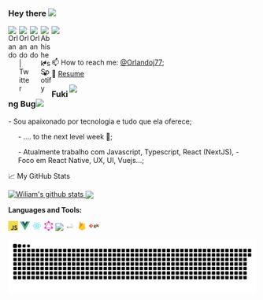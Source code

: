 

### Hey there <img src="https://media.giphy.com/media/hvRJCLFzcasrR4ia7z/giphy.gif" width="25px">
<a href="https://discord.com/channels/790711900123562005/790711900123562007">
  <img align="left" alt="Orlando " width="22px" src="https://raw.githubusercontent.com/peterthehan/peterthehan/master/assets/discord.svg" />
</a>
<a href="https://twitter.com/Dev7742406500">
  <img align="left" alt="Orlando | Twitter" width="22px" src="https://raw.githubusercontent.com/peterthehan/peterthehan/master/assets/twitter.svg" />
</a>
<a href="https://www.linkedin.com/in/orlando-jones-1403a619a/">
  <img align="left" alt="Orlando" width="22px" src="https://cdn.jsdelivr.net/gh/devicons/devicon/icons/linkedin/linkedin-original.svg" />
</a>
<a href="https://open.spotify.com/user/lvi3lmcqcqwi65kia5km1eht4">
  <img align="left" alt="Abhishek's Spotify" width="22px" src="https://raw.githubusercontent.com/peterthehan/peterthehan/master/assets/spotify.svg" />
</a>

![](https://visitor-badge.glitch.me/badge?page_id=aliendev66.aliendev66)

<br />


- 📫 How to reach me: [@Orlandoj77](https://twitter.com/Dev7742406500);
- 📝 [Resume](https://docs.google.com/document/d/1n5VTW2Ebu3NCPHsdDPfsL68gxm4QYjR9UaP2IzuQ5dI/edit?usp=sharing)

<img style="margin-right: 160px" align='right' src="https://media.giphy.com/media/TucS1JF3urHJI9mlGh/giphy.gif" width='220'>

### Fuking Bug<img src="https://media.giphy.com/media/MdA16VIoXKKxNE8Stk/giphy.gif" width="30">

<p style="margin-right: 90px"> 
  -  Sou apaixonado por tecnologia e tudo que ela oferece;
</p>
<p style="margin-left: 20px"> 
  - .... to the next level week 🤪; 
</p>
<p style="margin-left: 20px"> 
  - Atualmente trabalho com Javascript, Typescript, React (NextJS),  
 - Foco em React Native, UX, UI, Vuejs...;
</p>

📈 My GitHub Stats
<p>
  <a href="https://github.com/Orlandoj77?tab=repositories">
    <img  width="500" height="auto" alt="Wiliam's github stats" 
          src="https://github-readme-stats.vercel.app/api?username=Orlandoj77&show_icons=true&theme=react&count_private=true" />
  </a>
   <img height="180em"  align="center" src="https://github-readme-stats.vercel.app/api/top-langs/?username=Orlandoj77&&layout=compact&hide=shell&theme=jolly"/>

</p>



**Languages and Tools:**  

<code><img height="20" src="https://raw.githubusercontent.com/github/explore/80688e429a7d4ef2fca1e82350fe8e3517d3494d/topics/javascript/javascript.png"></code>
<code><img height="20" src="https://raw.githubusercontent.com/github/explore/80688e429a7d4ef2fca1e82350fe8e3517d3494d/topics/vue/vue.png"></code>
<code><img height="20" src="https://raw.githubusercontent.com/github/explore/80688e429a7d4ef2fca1e82350fe8e3517d3494d/topics/react/react.png"></code>
<code><img height="20" src="https://raw.githubusercontent.com/github/explore/5c058a388828bb5fde0bcafd4bc867b5bb3f26f3/topics/graphql/graphql.png"></code>
<code><img height="20" src="https://cdn.jsdelivr.net/gh/devicons/devicon/icons/css3/css3-original.svg"></code>
<code><img height="20" src="https://raw.githubusercontent.com/github/explore/80688e429a7d4ef2fca1e82350fe8e3517d3494d/topics/mysql/mysql.png"></code>
<code><img height="20" src="https://raw.githubusercontent.com/github/explore/80688e429a7d4ef2fca1e82350fe8e3517d3494d/topics/firebase/firebase.png"></code>
<code><img height="20" src="https://raw.githubusercontent.com/github/explore/80688e429a7d4ef2fca1e82350fe8e3517d3494d/topics/git/git.png"></code>

 ![Snake animation](https://github.com/Orlandoj77/Orlandoj77/blob/output/github-contribution-grid-snake.svg)



